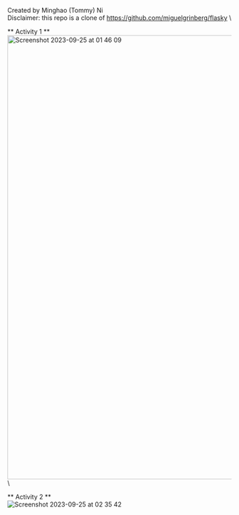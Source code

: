 Created by Minghao (Tommy) Ni\
Disclaimer: this repo is a clone of https://github.com/miguelgrinberg/flasky \

** Activity 1 **\
<img width="1000" alt="Screenshot 2023-09-25 at 01 46 09" src="https://github.com/unreliable-tn/ECE444-F2023-Lab1/assets/82098467/b37bbaaf-f330-4926-85e3-fe3e13c16683">\

** Activity 2 **\
![Screenshot 2023-09-25 at 02 35 42](https://github.com/unreliable-tn/ECE444-F2023-Lab1/assets/82098467/94acb51b-d5a0-4017-9809-29493232b7fc)
